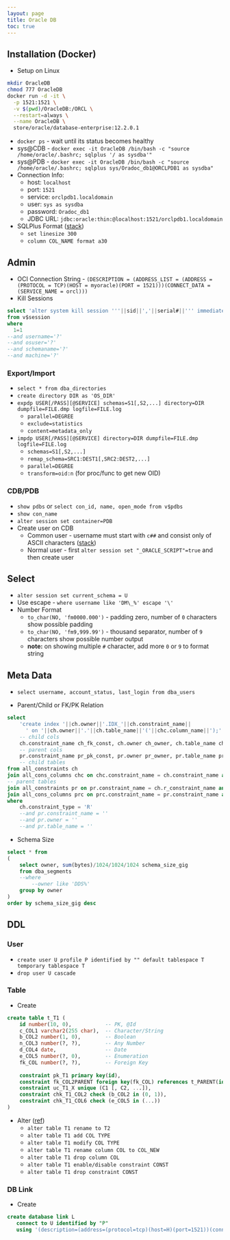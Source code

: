 ```yaml
---
layout: page
title: Oracle DB
toc: true
---
```


## Installation (Docker)
- Setup on Linux
```sh
mkdir OracleDB
chmod 777 OracleDB
docker run -d -it \
  -p 1521:1521 \
  -v $(pwd)/OracleDB:/ORCL \
  --restart=always \
  --name OracleDB \
  store/oracle/database-enterprise:12.2.0.1
```
- `docker ps` - wait until its status becomes healthy
- sys@CDB - `docker exec -it OracleDB /bin/bash -c "source /home/oracle/.bashrc; sqlplus '/ as sysdba'"`
- sys@PDB - `docker exec -it OracleDB /bin/bash -c "source /home/oracle/.bashrc; sqlplus sys/Oradoc_db1@ORCLPDB1 as sysdba"`
- Connection Info:
  - host: `localhost`
  - port: `1521`
  - service: `orclpdb1.localdomain`
  - user: `sys as sysdba`
  - password: `Oradoc_db1`
  - JDBC URL: `jdbc:oracle:thin:@localhost:1521/orclpdb1.localdomain`
- SQLPlus Format ([stack](https://dba.stackexchange.com/questions/54149/how-to-make-sqlplus-output-appear-in-one-line))
  - `set linesize 300`
  - `column COL_NAME format a30`

## Admin
- OCI Connection String - `(DESCRIPTION = (ADDRESS_LIST = (ADDRESS = (PROTOCOL = TCP)(HOST = myoracle)(PORT = 1521)))(CONNECT_DATA = (SERVICE_NAME = orcl)))`
- Kill Sessions
```sql
select 'alter system kill session '''||sid||','||serial#||''' immediate;' 
from v$session 
where
  1=1
--and username='?'
--and osuser='?'
--and schemaname='?'
--and machine='?'
```

### Export/Import
- `select * from dba_directories`
- `create directory DIR as 'OS_DIR'`
- `expdp USER[/PASS][@SERVICE] schemas=S1[,S2,...] directory=DIR dumpfile=FILE.dmp logfile=FILE.log`
  - `parallel=DEGREE`
  - `exclude=statistics`
  - `content=metadata_only`
- `impdp USER[/PASS][@SERVICE] directory=DIR dumpfile=FILE.dmp logfile=FILE.log`
  - `schemas=S1[,S2,...]`
  - `remap_schema=SRC1:DEST1[,SRC2:DEST2,...]`
  - `parallel=DEGREE`
  - `transform=oid:n` (for proc/func to get new OID)

### CDB/PDB
- `show pdbs` or `select con_id, name, open_mode from v$pdbs`
- `show con_name`
- `alter session set container=PDB`
- Create user on CDB
  - Common user - username must start with `c##` and consist only of ASCII characters ([stack](https://stackoverflow.com/questions/22886791/invalid-common-user-or-role-name))
  - Normal user - first `alter session set "_ORACLE_SCRIPT"=true` and then create user

## Select
- `alter session set current_schema = U`
- Use escape - `where username like 'DM\_%' escape '\'`
- Number Format
  - `to_char(NO, 'fm0000.000')` - padding zero, number of `0` characters show possible padding
  - `to_char(NO, 'fm9,999.99')` - thousand separator, number of `9` characters show possible number output
  - **note:** on showing multiple `#` character, add more `0` or `9` to format string

## Meta Data
- `select username, account_status, last_login from dba_users`

- Parent/Child or FK/PK Relation
```sql
select
    'create index '||ch.owner||'.IDX_'||ch.constraint_name||
      ' on '||ch.owner||'.'||ch.table_name||'('||chc.column_name||');' create_idx_fk,
    -- child cols
    ch.constraint_name ch_fk_const, ch.owner ch_owner, ch.table_name ch_table, chc.column_name ch_col,
    -- parent cols
    pr.constraint_name pr_pk_const, pr.owner pr_owner, pr.table_name pr_table, prc.column_name pr_col
    -- child tables
from all_constraints ch
join all_cons_columns chc on chc.constraint_name = ch.constraint_name and chc.owner=ch.owner
-- parent tables
join all_constraints pr on pr.constraint_name = ch.r_constraint_name and pr.owner = ch.r_owner
join all_cons_columns prc on prc.constraint_name = pr.constraint_name and prc.owner = pr.owner
where
    ch.constraint_type = 'R'
    --and pr.constraint_name = ''
    --and pr.owner = ''
    --and pr.table_name = ''
```

- Schema Size
```sql
select * from
(
    select owner, sum(bytes)/1024/1024/1024 schema_size_gig
    from dba_segments
    --where
        --owner like 'DDS%'
    group by owner
)
order by schema_size_gig desc
```

## DDL

### User
- `create user U profile P identified by "" default tablespace T temporary tablespace T`
- `drop user U cascade`

### Table
- Create
```sql
create table t_T1 (
    id number(10, 0),           -- PK, @Id
    c_COL1 varchar2(255 char),  -- Character/String
    b_COL2 number(1, 0),        -- Boolean
    n_COL3 number(?, ?),        -- Any Number
    d_COL4 date,                -- Date
    e_COL5 number(?, 0),        -- Enumeration
    fk_COL number(?, ?),        -- Foreign Key 
    
    constraint pk_T1 primary key(id),
    constraint fk_COL2PARENT foreign key(fk_COL) references t_PARENT(id),
    constraint uc_T1_X unique (C1 [, C2, ...]),
    constraint chk_T1_COL2 check (b_COL2 in (0, 1)),
    constraint chk_T1_COL6 check (e_COL5 in (...))
)
```

- Alter ([ref](https://www.techonthenet.com/oracle/tables/alter_table.php))
  - `alter table T1 rename to T2`
  - `alter table T1 add COL TYPE`
  - `alter table T1 modify COL TYPE`
  - `alter table T1 rename column COL to COL_NEW`
  - `alter table T1 drop column COL`
  - `alter table T1 enable/disable constraint CONST`
  - `alter table T1 drop constraint CONST`

### DB Link
- Create 
```sql
create database link L
   connect to U identified by "P"
   using '(description=(address=(protocol=tcp)(host=H)(port=1521))(connect_data=(service_name=S)))'
```
